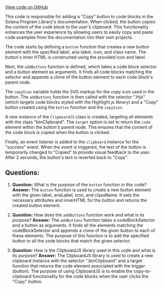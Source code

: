 [View code on GitHub](https://github.com/solana-labs/solana-program-library/docs/static/js/code-block-buttons.js)

This code is responsible for adding a "Copy" button to code blocks in the Solana Program Library's documentation. When clicked, the button copies the content of the code block to the user's clipboard. This functionality enhances the user experience by allowing users to easily copy and paste code examples from the documentation into their own projects.

The code starts by defining a `button` function that creates a new button element with the specified label, aria-label, icon, and class name. The button's inner HTML is constructed using the provided icon and label.

Next, the `addButtons` function is defined, which takes a code block selector and a button element as arguments. It finds all code blocks matching the selector and appends a clone of the button element to each code block's parent node.

The `copyIcon` variable holds the SVG markup for the copy icon used in the button. The `addButtons` function is then called with the selector ".hljs" (which targets code blocks styled with the Highlight.js library) and a "Copy" button created using the `button` function and the `copyIcon`.

A new instance of the `ClipboardJS` class is created, targeting all elements with the class "btnClipboard". The `target` option is set to return the `code` element within the button's parent node. This ensures that the content of the code block is copied when the button is clicked.

Finally, an event listener is added to the `clipboard` instance for the "success" event. When the event is triggered, the text of the button is temporarily changed to "Copied" to provide visual feedback to the user. After 2 seconds, the button's text is reverted back to "Copy".
## Questions: 
 1. **Question:** What is the purpose of the `button` function in this code?
   **Answer:** The `button` function is used to create a new button element with the given label, ariaLabel, icon, and className. It sets the necessary attributes and innerHTML for the button and returns the created button element.

2. **Question:** How does the `addButtons` function work and what is its purpose?
   **Answer:** The `addButtons` function takes a codeBlockSelector and a button as arguments. It finds all the elements matching the codeBlockSelector and appends a clone of the given button to each of these elements. The purpose of this function is to add the specified button to all the code blocks that match the given selector.

3. **Question:** How is the ClipboardJS library used in this code and what is its purpose?
   **Answer:** The ClipboardJS library is used to create a new clipboard instance with the selector ".btnClipboard" and a target function that returns the code element associated with the trigger (button). The purpose of using ClipboardJS is to enable the copy-to-clipboard functionality for the code blocks when the user clicks the "Copy" button.